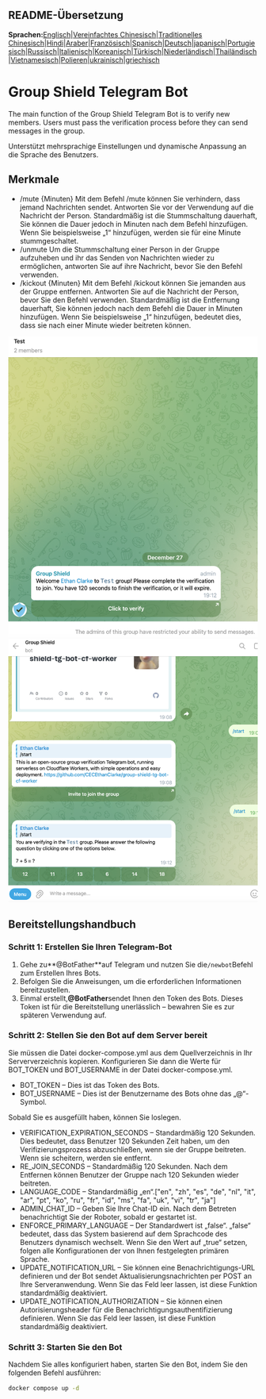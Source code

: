 ## README-Übersetzung

**Sprachen:**[Englisch](README.md)\|[Vereinfachtes Chinesisch](README.zh-CN.md)\|[Traditionelles Chinesisch](README.zh-TW.md)\|[Hindi](README.hi.md)\|[Araber](README.ar.md)\|[Französisch](README.fr.md)\|[Spanisch](README.es.md)\|[Deutsch](README.de.md)\|[japanisch](README.ja.md)\|[Portugiesisch](README.pt.md)\|[Russisch](README.ru.md)\|[Italienisch](README.it.md)\|[Koreanisch](README.ko.md)\|[Türkisch](README.tr.md)\|[Niederländisch](README.nl.md)\|[Thailändisch](README.th.md)\|[Vietnamesisch](README.vi.md)\|[Polieren](README.pl.md)\|[ukrainisch](README.uk.md)\|[griechisch](README.el.md)

# Group Shield Telegram Bot

The main function of the Group Shield Telegram Bot is to verify new members. Users must pass the verification process before they can send messages in the group.

Unterstützt mehrsprachige Einstellungen und dynamische Anpassung an die Sprache des Benutzers.

## Merkmale

-   /mute {Minuten}
    Mit dem Befehl /mute können Sie verhindern, dass jemand Nachrichten sendet. Antworten Sie vor der Verwendung auf die Nachricht der Person. Standardmäßig ist die Stummschaltung dauerhaft, Sie können die Dauer jedoch in Minuten nach dem Befehl hinzufügen. Wenn Sie beispielsweise „1“ hinzufügen, werden sie für eine Minute stummgeschaltet.
-   /unmute Um die Stummschaltung einer Person in der Gruppe aufzuheben und ihr das Senden von Nachrichten wieder zu ermöglichen, antworten Sie auf ihre Nachricht, bevor Sie den Befehl verwenden.
-   /kickout {Minuten} 
    Mit dem Befehl /kickout können Sie jemanden aus der Gruppe entfernen. Antworten Sie auf die Nachricht der Person, bevor Sie den Befehl verwenden. Standardmäßig ist die Entfernung dauerhaft, Sie können jedoch nach dem Befehl die Dauer in Minuten hinzufügen. Wenn Sie beispielsweise „1“ hinzufügen, bedeutet dies, dass sie nach einer Minute wieder beitreten können.

![screenshot](https://raw.githubusercontent.com/CECEthanClarke/group-shield-tg-bot/refs/heads/main/other/image.png)![screenshot](https://raw.githubusercontent.com/CECEthanClarke/group-shield-tg-bot/refs/heads/main/other/image2.png)

## Bereitstellungshandbuch

### Schritt 1: Erstellen Sie Ihren Telegram-Bot

1.  Gehe zu**@BotFather**auf Telegram und nutzen Sie die`/newbot`Befehl zum Erstellen Ihres Bots.
2.  Befolgen Sie die Anweisungen, um die erforderlichen Informationen bereitzustellen.
3.  Einmal erstellt,**@BotFather**sendet Ihnen den Token des Bots. Dieses Token ist für die Bereitstellung unerlässlich – bewahren Sie es zur späteren Verwendung auf.

### Schritt 2: Stellen Sie den Bot auf dem Server bereit

Sie müssen die Datei docker-compose.yml aus dem Quellverzeichnis in Ihr Serververzeichnis kopieren. Konfigurieren Sie dann die Werte für BOT_TOKEN und BOT_USERNAME in der Datei docker-compose.yml.

-   BOT_TOKEN – Dies ist das Token des Bots.
-   BOT_USERNAME – Dies ist der Benutzername des Bots ohne das „@“-Symbol.

Sobald Sie es ausgefüllt haben, können Sie loslegen.

-   VERIFICATION_EXPIRATION_SECONDS – Standardmäßig 120 Sekunden. Dies bedeutet, dass Benutzer 120 Sekunden Zeit haben, um den Verifizierungsprozess abzuschließen, wenn sie der Gruppe beitreten. Wenn sie scheitern, werden sie entfernt.
-   RE_JOIN_SECONDS – Standardmäßig 120 Sekunden. Nach dem Entfernen können Benutzer der Gruppe nach 120 Sekunden wieder beitreten.
-   LANGUAGE_CODE – Standardmäßig „en“.["en", "zh", "es", "de", "nl", "it", "ar", "pt", "ko", "ru", "fr", "id", "ms", "fa", "uk", "vi", "tr", "ja"]
-   ADMIN_CHAT_ID – Geben Sie Ihre Chat-ID ein. Nach dem Betreten benachrichtigt Sie der Roboter, sobald er gestartet ist.
-   ENFORCE_PRIMARY_LANGUAGE – Der Standardwert ist „false“. „false“ bedeutet, dass das System basierend auf dem Sprachcode des Benutzers dynamisch wechselt. Wenn Sie den Wert auf „true“ setzen, folgen alle Konfigurationen der von Ihnen festgelegten primären Sprache.
-   UPDATE_NOTIFICATION_URL – Sie können eine Benachrichtigungs-URL definieren und der Bot sendet Aktualisierungsnachrichten per POST an Ihre Serveranwendung. Wenn Sie das Feld leer lassen, ist diese Funktion standardmäßig deaktiviert.
-   UPDATE_NOTIFICATION_AUTHORIZATION – Sie können einen Autorisierungsheader für die Benachrichtigungsauthentifizierung definieren. Wenn Sie das Feld leer lassen, ist diese Funktion standardmäßig deaktiviert.

### Schritt 3: Starten Sie den Bot

Nachdem Sie alles konfiguriert haben, starten Sie den Bot, indem Sie den folgenden Befehl ausführen:

```bash
docker compose up -d
```
